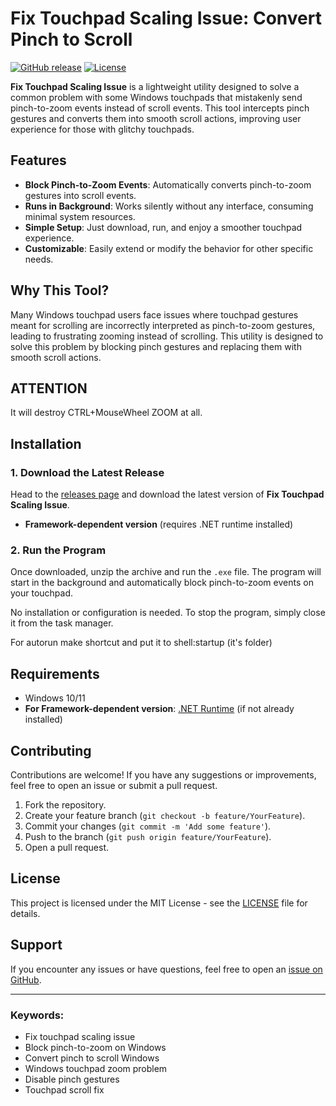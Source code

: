 # Fix Touchpad Scaling Issue: Convert Pinch to Scroll

[![GitHub release](https://img.shields.io/github/v/release/inetkachev/Fix-touch.svg)](https://github.com/inetkachev/Fix-touch/releases)
[![License](https://img.shields.io/github/license/inetkachev/Fix-touch)](LICENSE)

**Fix Touchpad Scaling Issue** is a lightweight utility designed to solve a common problem with some Windows touchpads that mistakenly send pinch-to-zoom events instead of scroll events. This tool intercepts pinch gestures and converts them into smooth scroll actions, improving user experience for those with glitchy touchpads.

## Features

- **Block Pinch-to-Zoom Events**: Automatically converts pinch-to-zoom gestures into scroll events.
- **Runs in Background**: Works silently without any interface, consuming minimal system resources.
- **Simple Setup**: Just download, run, and enjoy a smoother touchpad experience.
- **Customizable**: Easily extend or modify the behavior for other specific needs.

## Why This Tool?

Many Windows touchpad users face issues where touchpad gestures meant for scrolling are incorrectly interpreted as pinch-to-zoom gestures, leading to frustrating zooming instead of scrolling. This utility is designed to solve this problem by blocking pinch gestures and replacing them with smooth scroll actions.

## ATTENTION

It will destroy CTRL+MouseWheel ZOOM at all. 

## Installation

### 1. Download the Latest Release

Head to the [releases page](https://github.com/inetkachev/Fix-touch/releases) and download the latest version of **Fix Touchpad Scaling Issue**.

- **Framework-dependent version** (requires .NET runtime installed)

### 2. Run the Program

Once downloaded, unzip the archive and run the `.exe` file. The program will start in the background and automatically block pinch-to-zoom events on your touchpad.

No installation or configuration is needed. To stop the program, simply close it from the task manager.

For autorun make shortcut and put it to shell:startup (it's folder)

## Requirements

- Windows 10/11
- **For Framework-dependent version**: [.NET Runtime](https://dotnet.microsoft.com/download) (if not already installed)

## Contributing

Contributions are welcome! If you have any suggestions or improvements, feel free to open an issue or submit a pull request. 

1. Fork the repository.
2. Create your feature branch (`git checkout -b feature/YourFeature`).
3. Commit your changes (`git commit -m 'Add some feature'`).
4. Push to the branch (`git push origin feature/YourFeature`).
5. Open a pull request.

## License

This project is licensed under the MIT License - see the [LICENSE](LICENSE) file for details.

## Support

If you encounter any issues or have questions, feel free to open an [issue on GitHub](https://github.com/yourusername/yourproject/issues).

---

### Keywords:
- Fix touchpad scaling issue
- Block pinch-to-zoom on Windows
- Convert pinch to scroll Windows
- Windows touchpad zoom problem
- Disable pinch gestures
- Touchpad scroll fix
